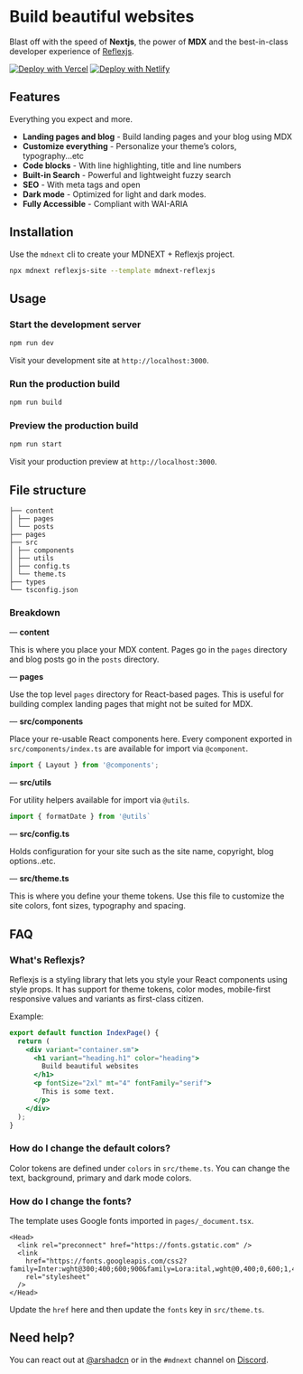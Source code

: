 # Build beautiful websites

Blast off with the speed of **Nextjs**, the power of **MDX** and the best-in-class developer experience of [Reflexjs](https://reflexjs.org).

[![Deploy with Vercel](https://vercel.com/button)](https://vercel.com/import/git?s=https%3A%2F%2Fgithub.com%2Fdomitriusclark%2Fmdnext-reflexjs)
[![Deploy with Netlify](https://www.netlify.com/img/deploy/button.svg)](https://app.netlify.com/start/deploy?repository=https://github.com/domitriusclark/mdnext-reflexjs)

## Features

Everything you expect and more.

- **Landing pages and blog** - Build landing pages and your blog using MDX
- **Customize everything** - Personalize your theme’s colors, typography...etc
- **Code blocks** - With line highlighting, title and line numbers
- **Built-in Search** - Powerful and lightweight fuzzy search
- **SEO** - With meta tags and open
- **Dark mode** - Optimized for light and dark modes.
- **Fully Accessible** - Compliant with WAI-ARIA

## Installation

Use the `mdnext` cli to create your MDNEXT + Reflexjs project.

```sh
npx mdnext reflexjs-site --template mdnext-reflexjs
```

## Usage

### Start the development server

```sh
npm run dev
```

Visit your development site at `http://localhost:3000`.

### Run the production build

```sh
npm run build
```

### Preview the production build

```sh
npm run start
```

Visit your production preview at `http://localhost:3000`.

## File structure

```
├── content
│ ├── pages
│ └── posts
├── pages
├── src
│ ├── components
│ ├── utils
│ ├── config.ts
│ └── theme.ts
├── types
└── tsconfig.json
```

### Breakdown

— **content**

This is where you place your MDX content. Pages go in the `pages` directory and blog posts go in the `posts` directory.

— **pages**

Use the top level `pages` directory for React-based pages. This is useful for building complex landing pages that might not be suited for MDX.

— **src/components**

Place your re-usable React components here. Every component exported in `src/components/index.ts` are available for import via `@component`.

```jsx
import { Layout } from '@components';
```

— **src/utils**

For utility helpers available for import via `@utils`.

```jsx
import { formatDate } from '@utils`
```

— **src/config.ts**

Holds configuration for your site such as the site name, copyright, blog options..etc.

— **src/theme.ts**

This is where you define your theme tokens. Use this file to customize the site colors, font sizes, typography and spacing.

## FAQ

### What's Reflexjs?

Reflexjs is a styling library that lets you style your React components using style props. It has support for theme tokens, color modes, mobile-first responsive values and variants as first-class citizen.

Example:

```jsx
export default function IndexPage() {
  return (
    <div variant="container.sm">
      <h1 variant="heading.h1" color="heading">
        Build beautiful websites
      </h1>
      <p fontSize="2xl" mt="4" fontFamily="serif">
        This is some text.
      </p>
    </div>
  );
}
```

### How do I change the default colors?

Color tokens are defined under `colors` in `src/theme.ts`. You can change the text, background, primary and dark mode colors.

### How do I change the fonts?

The template uses Google fonts imported in `pages/_document.tsx`.

```tsx
<Head>
  <link rel="preconnect" href="https://fonts.gstatic.com" />
  <link
    href="https://fonts.googleapis.com/css2?family=Inter:wght@300;400;600;900&family=Lora:ital,wght@0,400;0,600;1,400;1,600&display=swap"
    rel="stylesheet"
  />
</Head>
```

Update the `href` here and then update the `fonts` key in `src/theme.ts`.

## Need help?

You can react out at [@arshadcn](https://twitter.com/arshadcn) or in the `#mdnext` channel on [Discord](https://discord.gg/partycorgi).
